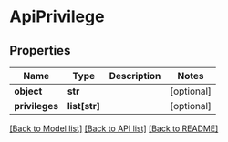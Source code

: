 # ApiPrivilege

## Properties
Name | Type | Description | Notes
------------ | ------------- | ------------- | -------------
**object** | **str** |  | [optional] 
**privileges** | **list[str]** |  | [optional] 

[[Back to Model list]](../README.md#documentation-for-models) [[Back to API list]](../README.md#documentation-for-api-endpoints) [[Back to README]](../README.md)


